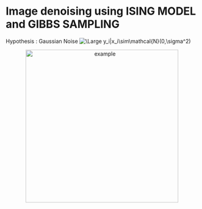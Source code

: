 # Image denoising using ISING MODEL and GIBBS SAMPLING

Hypothesis : Gaussian Noise ![\Large y_i|x_i\sim\mathcal{N}(0,\sigma^2)](https://latex.codecogs.com/svg.latex?\Large&space;y_i|x_i\sim\mathcal{N}(0,\sigma^2)) 

<p align="center">
 <img src="https://user-images.githubusercontent.com/73651505/165507759-cb2c4536-662f-4eae-85f7-e6ffce956d67.gif" alt="example" width="400"/>
</p>


